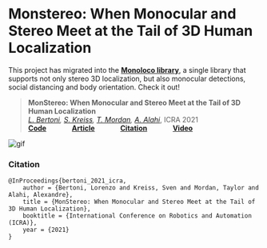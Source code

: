 
# Monstereo: When Monocular and Stereo Meet at the Tail of 3D Human Localization

This project has migrated into the **[Monoloco library](https://github.com/vita-epfl/monoloco)**, a single library that supports not only stereo 3D localization, but also monocular detections, social distancing and body orientation. Check it out!

> __MonStereo: When Monocular and Stereo Meet at the Tail of 3D Human Localization__<br /> 
> _[L. Bertoni](https://scholar.google.com/citations?user=f-4YHeMAAAAJ&hl=en), [S. Kreiss](https://www.svenkreiss.com), 
[T. Mordan](https://people.epfl.ch/taylor.mordan/?lang=en), [A. Alahi](https://scholar.google.com/citations?user=UIhXQ64AAAAJ&hl=en)_, ICRA 2021 <br /> 
__[Code](https://github.com/vita-epfl/monoloco)__  &nbsp; &nbsp; &nbsp; &nbsp; &nbsp; &nbsp; __[Article](https://arxiv.org/abs/2008.10913)__  &nbsp; &nbsp; &nbsp; &nbsp; &nbsp; &nbsp;   __[Citation](###Citation)__   &nbsp; &nbsp; &nbsp; &nbsp; &nbsp; &nbsp; __[Video](#Todo)__
     
<img src="docs/monoloco.gif" alt="gif" />

### Citation
```
@InProceedings{bertoni_2021_icra,
    author = {Bertoni, Lorenzo and Kreiss, Sven and Mordan, Taylor and Alahi, Alexandre},
    title = {MonStereo: When Monocular and Stereo Meet at the Tail of 3D Human Localization},
    booktitle = {International Conference on Robotics and Automation (ICRA)},
    year = {2021}
}
```